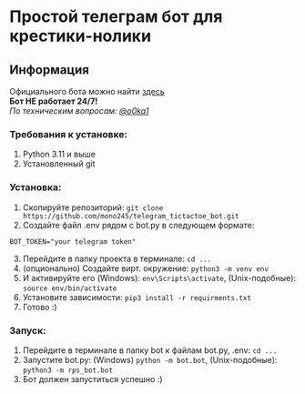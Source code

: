 # Простой телеграм бот для крестики-нолики

## Информация
Официального бота можно найти [здесь](https://t.me/okay_tictactoe_bot)\
**Бот НЕ работает 24/7!**\
_По техническим вопросам: [@o0ka1](https://t.me/o0ka1)_

### Требования к установке:
1. Python 3.11 и выше
2. Установленный git

### Установка:
1. Скопируйте репозиторий: `git clone https://github.com/mono245/telegram_tictactoe_bot.git`
2. Создайте файл .env рядом с bot.py в следующем формате:
```
BOT_TOKEN="your telegram token"
```
3. Перейдите в папку проекта в терминале: `cd ...`
4. (опционально) Создайте вирт. окружение: `python3 -m venv env`
5. И активируйте его (Windows): `env\Scripts\activate`, (Unix-подобные): `source env/bin/activate`
6. Установите зависимости: `pip3 install -r requirments.txt`
7. Готово :)

### Запуск:
1. Перейдите в терминале в папку bot к файлам bot.py, .env: `cd ...`
2. Запустите bot.py: (Windows) `python -m bot.bot`, (Unix-подобные): `python3 -m rps_bot.bot`
3. Бот должен запуститься успешно :)